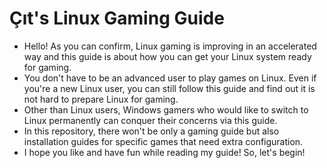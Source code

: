 # Çıt's Linux Gaming Guide
- Hello! As you can confirm, Linux gaming is improving in an accelerated way and this guide is about how you can get your Linux system ready for gaming.
- You don't have to be an advanced user to play games on Linux. Even if you're a new Linux user, you can still follow this guide and find out it is not hard to prepare Linux for gaming.
- Other than Linux users, Windows gamers who would like to switch to Linux permanently can conquer their concerns via this guide.
- In this repository, there won't be only a gaming guide but also installation guides for specific games that need extra configuration.
- I hope you like and have fun while reading my guide! So, let's begin!
